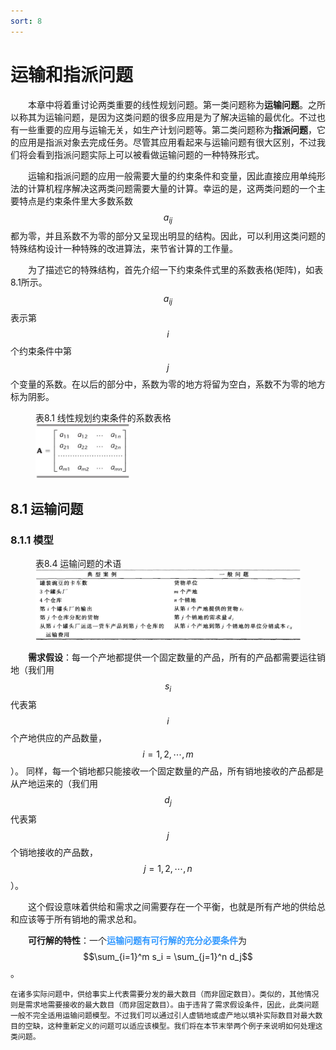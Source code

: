 ```yaml
---
sort: 8
---
```


# 运输和指派问题

&emsp;&emsp;本章中将着重讨论两类重要的线性规划问题。第一类问题称为**运输问题**。之所以称其为运输问题，是因为这类问题的很多应用是为了解决运输的最优化。不过也有一些重要的应用与运输无关，如生产计划问题等。第二类问题称为**指派问题**，它的应用是指派对象去完成任务。尽管其应用看起来与运输问题有很大区别，不过我们将会看到指派问题实际上可以被看做运输问题的一种特殊形式。

&emsp;&emsp;运输和指派问题的应用一般需要大量的约束条件和变量，因此直接应用单纯形法的计算机程序解决这两类问题需要大量的计算。幸运的是，这两类问题的一个主要特点是约束条件里大多数系数$$a_{ij}$$都为零，并且系数不为零的部分又呈现出明显的结构。因此，可以利用这类问题的特殊结构设计一种特殊的改进算法，来节省计算的工作量。

&emsp;&emsp;为了描述它的特殊结构，首先介绍一下约束条件式里的系数表格(矩阵)，如表8.1所示。$$a_{ij}$$表示第$$i$$个约束条件中第$$j$$个变量的系数。在以后的部分中，系数为零的地方将留为空白，系数不为零的地方标为阴影。 

<figure>
    <figcaption>表8.1 线性规划约束条件的系数表格</figcaption>
    <img src="./images/table8-1.JPG" width=150px>
</figure>

## 8.1 运输问题

### 8.1.1 模型

<figure>
    <figcaption>表8.4 运输问题的术语</figcaption>
    <img src="./images/table8-4.JPG" width=600px>
</figure>

&emsp;&emsp;**需求假设**：每一个产地都提供一个固定数量的产品，所有的产品都需要运往销地（我们用$$s_i$$代表第$$i$$个产地供应的产品数量，$$ i= 1, 2,\cdots, m$$）。 同样，每一个销地都只能接收一个固定数量的产品，所有销地接收的产品都是从产地运来的（我们用$$d_j$$代表第$$j$$个销地接收的产品数，$$j = 1, 2, \cdots, n$$）。

&emsp;&emsp;这个假设意味着供给和需求之间需要存在一个平衡，也就是所有产地的供给总和应该等于所有销地的需求总和。

&emsp;&emsp;**可行解的特性**：一个<b><font color="#3399ff">运输问题有可行解的充分必要条件</font></b>为$$\sum_{i=1}^m s_i = \sum_{j=1}^n d_j$$。

```note
在诸多实际问题中，供给事实上代表需要分发的最大数目（而非固定数目）。类似的，其他情况则是需求地需要接收的最大数目（而非固定数目）。由于违背了需求假设条件，因此，此类问题一般不完全适用运输问题模型。不过我们可以通过引人虚销地或虛产地以填补实际数目对最大数目的空缺，这种重新定义的问题可以适应该模型。我们将在本节末举两个例子来说明如何处理这类问题。
```



<br />
<!-- 蓝 -->
<b><font color="#3399ff"></font></b>
<!-- 绿 --> <!-- #33cc00 -->
<b><font color="#00B050"></font></b>
<!-- 橙 -->
<font color="#FF4500"></font>